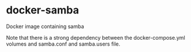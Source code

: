 # docker-samba
Docker image containing samba

Note that there is a strong dependency between the docker-compose.yml volumes and samba.conf and samba.users file.
